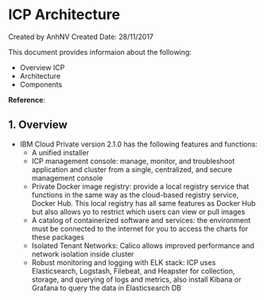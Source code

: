 # ICP Architecture
Created by AnhNV Created Date: 28/11/2017

This document provides informaion about the following:

- Overview ICP
- Architecture
- Components

**Reference**:


## 1. Overview
* IBM Cloud Private version 2.1.0 has the following features and functions:
    * A unified installer
    * ICP management console: manage, monitor, and troubleshoot application and cluster from a single, centralized, and secure management console
    * Private Docker image registry: provide a local registry service that functions in the same way as the cloud-based registry service, Docker Hub. This local registry has all same features as Docker Hub but also allows yo to restrict which users can view or pull images
    * A catalog of containerized software and services: the environment must be connected to the internet for you to access the charts for these packages
    * Isolated Tenant Networks: Calico allows improved performance and network isolation inside cluster
    * Robust monitoring and logging with ELK stack: ICP uses Elasticsearch, Logstash, Filebeat, and Heapster for collection, storage, and querying of logs and metrics, also install Kibana or Grafana to query the data in Elasticsearch DB
